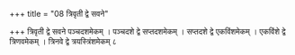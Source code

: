 +++
title = "08 त्रिवृती द्वे सवने"

+++
त्रिवृती द्वे सवने पञ्चदशमेकम् । पञ्चदशे द्वे सप्तदशमेकम् । सप्तदशे द्वे एकविंशमेकम् । एकविंशे द्वे त्रिणवमेकम् । त्रिनवे द्वे त्रयस्त्रिंशमेकम् ८